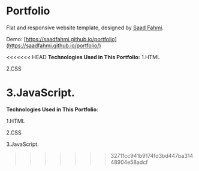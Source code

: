 # Portfolio

Flat and responsive website template, designed by [Saad Fahmi](https://github.com/saadfahmi).

Demo: [https://saadfahmi.github.io/portfolio](https://saadfahmi.github.io/portfolio/)


<<<<<<< HEAD
**Technologies Used in This Portfolio:**
1.HTML

2.CSS

3.JavaScript.
=======
**Technologies Used in This Portfolio**:

1.HTML

2.CSS

3.JavaScript.
>>>>>>> 32711cc941b9174fd3bd447ba31448904e58adcf
